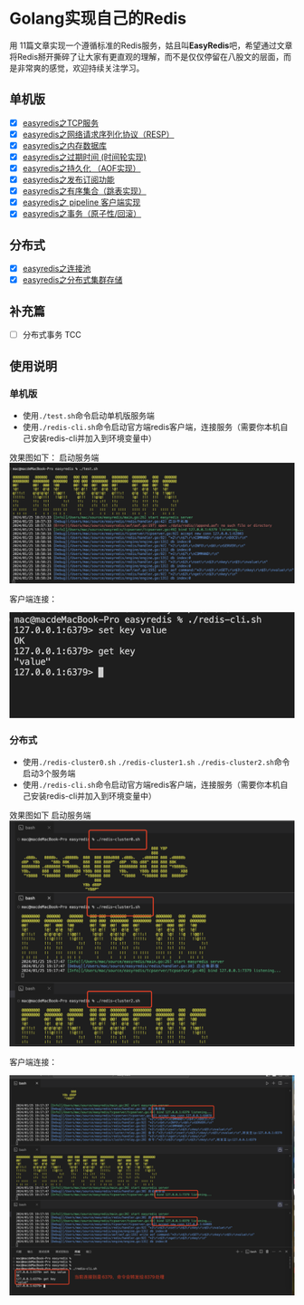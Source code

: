 # Golang实现自己的Redis


用 11篇文章实现一个遵循标准的Redis服务，姑且叫**EasyRedis**吧，希望通过文章将Redis掰开撕碎了让大家有更直观的理解，而不是仅仅停留在八股文的层面，而是非常爽的感觉，欢迎持续关注学习。

## 单机版
- [x] [easyredis之TCP服务](https://github.com/gofish2020/easyredis/blob/main/doc/1.tcp%E6%9C%8D%E5%8A%A1/tcp%E6%9C%8D%E5%8A%A1.md) 
- [x] [easyredis之网络请求序列化协议（RESP）](https://github.com/gofish2020/easyredis/blob/main/doc/2.Redis%E5%BA%8F%E5%88%97%E5%8C%96%E5%8D%8F%E8%AE%AE/RESP.md)
- [x] [easyredis之内存数据库](https://github.com/gofish2020/easyredis/blob/main/doc/3.%E5%86%85%E5%AD%98%E6%95%B0%E6%8D%AE%E5%BA%93/%E5%86%85%E5%AD%98%E6%95%B0%E6%8D%AE%E5%BA%93.md)
- [x] [easyredis之过期时间 (时间轮实现)](https://github.com/gofish2020/easyredis/blob/main/doc/4.%E5%BB%B6%E8%BF%9F%E7%AE%97%E6%B3%95(%E6%97%B6%E9%97%B4%E8%BD%AE)/%E6%97%B6%E9%97%B4%E8%BD%AE.md)
- [x] [easyredis之持久化 （AOF实现）](https://github.com/gofish2020/easyredis/blob/main/doc/5.%E6%8C%81%E4%B9%85%E5%8C%96%E4%B9%8BAOF/aof.md)
- [x] [easyredis之发布订阅功能](https://github.com/gofish2020/easyredis/blob/main/doc/6.%E5%8F%91%E5%B8%83%E8%AE%A2%E9%98%85/%E5%8F%91%E5%B8%83%E8%AE%A2%E9%98%85.md)
- [x] [easyredis之有序集合（跳表实现）](https://github.com/gofish2020/easyredis/blob/main/doc/7.%E8%B7%B3%E8%A1%A8%E7%9A%84%E5%AE%9E%E7%8E%B0/skiplist.md)
- [x] [easyredis之 pipeline 客户端实现](https://github.com/gofish2020/easyredis/blob/main/doc/8.pipeline%E5%AE%A2%E6%88%B7%E7%AB%AF/client.md)
- [x] [easyredis之事务（原子性/回滚）](https://github.com/gofish2020/easyredis/blob/main/doc/9.%E4%BA%8B%E5%8A%A1/%E4%BA%8B%E5%8A%A1.md)

## 分布式
- [x] [easyredis之连接池](https://github.com/gofish2020/easyredis/blob/main/doc/10.%E5%AF%B9%E8%B1%A1%E6%B1%A0/pool.md)
- [x] [easyredis之分布式集群存储]()

## 补充篇
- [ ] 分布式事务 TCC




## 使用说明

### 单机版
- 使用`./test.sh`命令启动单机版服务端
- 使用`./redis-cli.sh`命令启动官方端redis客户端，连接服务（需要你本机自己安装redis-cli并加入到环境变量中）

效果图如下：
启动服务端
![](image.png)

客户端连接：

![](image-1.png)


### 分布式

- 使用`./redis-cluster0.sh` `./redis-cluster1.sh` `./redis-cluster2.sh`命令启动3个服务端
- 使用`./redis-cli.sh`命令启动官方端redis客户端，连接服务（需要你本机自己安装redis-cli并加入到环境变量中）

效果图如下
启动服务端
![](image-2.png)

客户端连接：

![](image-3.png)